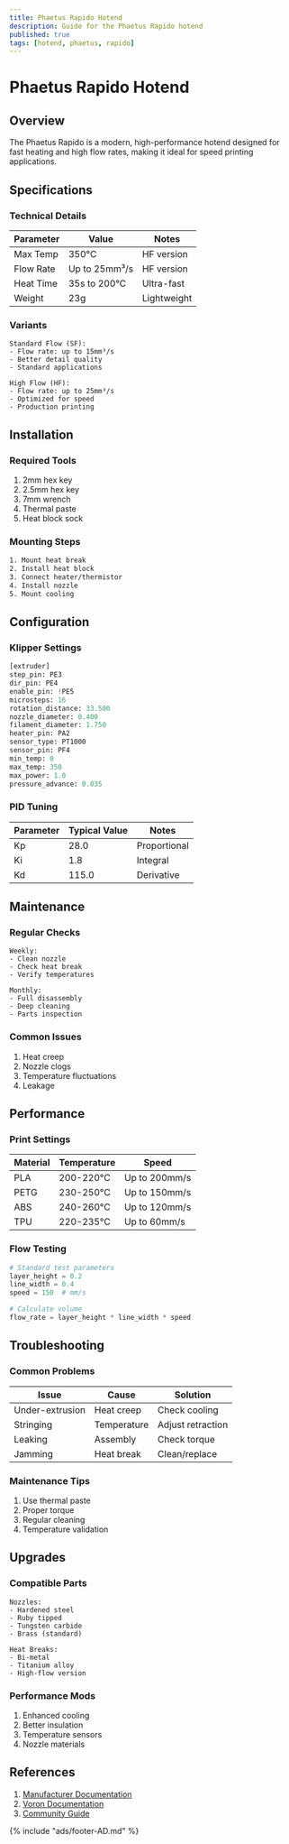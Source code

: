 ```yaml
---
title: Phaetus Rapido Hotend
description: Guide for the Phaetus Rapido hotend
published: true
tags: [hotend, phaetus, rapido]
---
```


# Phaetus Rapido Hotend

## Overview
The Phaetus Rapido is a modern, high-performance hotend designed for fast heating and high flow rates, making it ideal for speed printing applications.

## Specifications

### Technical Details
| Parameter | Value | Notes |
|-----------|-------|-------|
| Max Temp | 350°C | HF version |
| Flow Rate | Up to 25mm³/s | HF version |
| Heat Time | 35s to 200°C | Ultra-fast |
| Weight | 23g | Lightweight |

### Variants
```text title="Available Models"
Standard Flow (SF):
- Flow rate: up to 15mm³/s
- Better detail quality
- Standard applications

High Flow (HF):
- Flow rate: up to 25mm³/s
- Optimized for speed
- Production printing
```

## Installation

### Required Tools
1. 2mm hex key
2. 2.5mm hex key
3. 7mm wrench
4. Thermal paste
5. Heat block sock

### Mounting Steps
```bash title="Installation Process"
1. Mount heat break
2. Install heat block
3. Connect heater/thermistor
4. Install nozzle
5. Mount cooling
```

## Configuration

### Klipper Settings
```python title="Example Config"
[extruder]
step_pin: PE3
dir_pin: PE4
enable_pin: !PE5
microsteps: 16
rotation_distance: 33.500
nozzle_diameter: 0.400
filament_diameter: 1.750
heater_pin: PA2
sensor_type: PT1000
sensor_pin: PF4
min_temp: 0
max_temp: 350
max_power: 1.0
pressure_advance: 0.035
```

### PID Tuning
| Parameter | Typical Value | Notes |
|-----------|--------------|-------|
| Kp | 28.0 | Proportional |
| Ki | 1.8 | Integral |
| Kd | 115.0 | Derivative |

## Maintenance

### Regular Checks
```text title="Maintenance Schedule"
Weekly:
- Clean nozzle
- Check heat break
- Verify temperatures

Monthly:
- Full disassembly
- Deep cleaning
- Parts inspection
```

### Common Issues
1. Heat creep
2. Nozzle clogs
3. Temperature fluctuations
4. Leakage

## Performance

### Print Settings
| Material | Temperature | Speed |
|----------|------------|-------|
| PLA | 200-220°C | Up to 200mm/s |
| PETG | 230-250°C | Up to 150mm/s |
| ABS | 240-260°C | Up to 120mm/s |
| TPU | 220-235°C | Up to 60mm/s |

### Flow Testing
```python title="Flow Test"
# Standard test parameters
layer_height = 0.2
line_width = 0.4
speed = 150  # mm/s

# Calculate volume
flow_rate = layer_height * line_width * speed
```

## Troubleshooting

### Common Problems
| Issue | Cause | Solution |
|-------|-------|----------|
| Under-extrusion | Heat creep | Check cooling |
| Stringing | Temperature | Adjust retraction |
| Leaking | Assembly | Check torque |
| Jamming | Heat break | Clean/replace |

### Maintenance Tips
1. Use thermal paste
2. Proper torque
3. Regular cleaning
4. Temperature validation

## Upgrades

### Compatible Parts
```text title="Upgrade Options"
Nozzles:
- Hardened steel
- Ruby tipped
- Tungsten carbide
- Brass (standard)

Heat Breaks:
- Bi-metal
- Titanium alloy
- High-flow version
```

### Performance Mods
1. Enhanced cooling
2. Better insulation
3. Temperature sensors
4. Nozzle materials

## References
1. [Manufacturer Documentation](https://www.phaetus.com/rapido)
2. [Voron Documentation](https://docs.vorondesign.com)
3. [Community Guide](https://3dprintbeginner.com/phaetus-rapido-review/)

{% include "ads/footer-AD.md" %} 